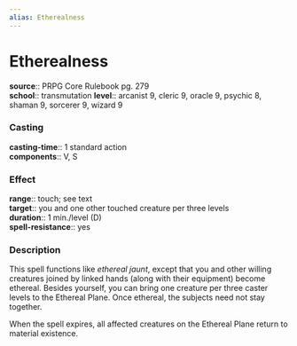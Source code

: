 ```yaml
---
alias: Etherealness
---
```


# Etherealness 

**source**:: PRPG Core Rulebook pg. 279  
**school**:: transmutation
**level**:: arcanist 9, cleric 9, oracle 9, psychic 8, shaman 9, sorcerer 9, wizard 9

### Casting 

**casting-time**:: 1 standard action  
**components**:: V, S

### Effect 

**range**:: touch; see text  
**target**:: you and one other touched creature per three levels  
**duration**:: 1 min./level (D)  
**spell-resistance**:: yes

### Description 

This spell functions like *ethereal jaunt*, except that you and other willing creatures joined by linked hands (along with their equipment) become ethereal. Besides yourself, you can bring one creature per three caster levels to the Ethereal Plane. Once ethereal, the subjects need not stay together.  
  
When the spell expires, all affected creatures on the Ethereal Plane return to material existence.
